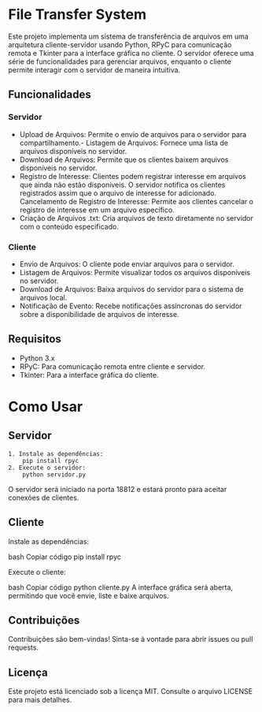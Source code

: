 # File Transfer System
Este projeto implementa um sistema de transferência de arquivos em uma arquitetura cliente-servidor usando Python, RPyC para comunicação remota e Tkinter para a interface gráfica no cliente. O servidor oferece uma série de funcionalidades para gerenciar arquivos, enquanto o cliente permite interagir com o servidor de maneira intuitiva.

## Funcionalidades
### Servidor
- Upload de Arquivos: Permite o envio de arquivos para o servidor para compartilhamento.- Listagem de Arquivos: Fornece uma lista de arquivos disponíveis no servidor.
- Download de Arquivos: Permite que os clientes baixem arquivos disponíveis no servidor.
- Registro de Interesse: Clientes podem registrar interesse em arquivos que ainda não estão disponíveis. O servidor notifica os clientes registrados assim que o arquivo de interesse for adicionado.
Cancelamento de Registro de Interesse: Permite aos clientes cancelar o registro de interesse em um arquivo específico.
- Criação de Arquivos .txt: Cria arquivos de texto diretamente no servidor com o conteúdo especificado.

### Cliente
- Envio de Arquivos: O cliente pode enviar arquivos para o servidor.
- Listagem de Arquivos: Permite visualizar todos os arquivos disponíveis no servidor.
- Download de Arquivos: Baixa arquivos do servidor para o sistema de arquivos local.
- Notificação de Evento: Recebe notificações assíncronas do servidor sobre a disponibilidade de arquivos de interesse.

## Requisitos
- Python 3.x
- RPyC: Para comunicação remota entre cliente e servidor.
- Tkinter: Para a interface gráfica do cliente.
# Como Usar
## Servidor
    1. Instale as dependências:
        pip install rpyc
    2. Execute o servidor:
        python servidor.py

O servidor será iniciado na porta 18812 e estará pronto para aceitar conexões de clientes.

## Cliente
Instale as dependências:

bash
Copiar código
pip install rpyc

Execute o cliente:

bash
Copiar código
python cliente.py
A interface gráfica será aberta, permitindo que você envie, liste e baixe arquivos.


## Contribuições
Contribuições são bem-vindas! Sinta-se à vontade para abrir issues ou pull requests.

## Licença
Este projeto está licenciado sob a licença MIT. Consulte o arquivo LICENSE para mais detalhes.